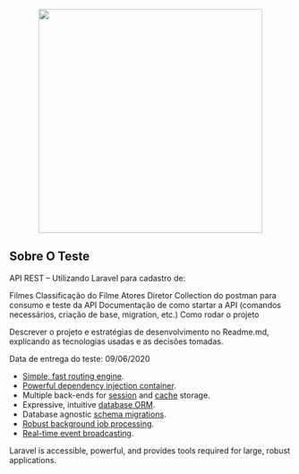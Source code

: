 <p align="center"><img src="https://www.magicwebdesign.com.br/assets/images/magic_logo.png" width="400"></p>

## Sobre O Teste

API REST – Utilizando Laravel para cadastro de:

 

Filmes
Classificação do Filme
Atores
Diretor
Collection do postman para consumo e teste da API
Documentação de como startar a API (comandos necessários, criação de base, migration, etc.)
Como rodar o projeto
 

Descrever o projeto e estratégias de desenvolvimento no Readme.md, explicando as tecnologias usadas e as decisões tomadas.

 

Data de entrega do teste: 09/06/2020

- [Simple, fast routing engine](https://laravel.com/docs/routing).
- [Powerful dependency injection container](https://laravel.com/docs/container).
- Multiple back-ends for [session](https://laravel.com/docs/session) and [cache](https://laravel.com/docs/cache) storage.
- Expressive, intuitive [database ORM](https://laravel.com/docs/eloquent).
- Database agnostic [schema migrations](https://laravel.com/docs/migrations).
- [Robust background job processing](https://laravel.com/docs/queues).
- [Real-time event broadcasting](https://laravel.com/docs/broadcasting).

Laravel is accessible, powerful, and provides tools required for large, robust applications.
